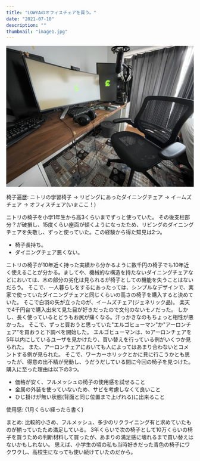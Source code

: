 ```yaml
---
title: "LOWYAのオフィスチェアを買う。"
date: "2021-07-10"
description: ""
thumbnail: "image1.jpg"
---
```


![image1](./image1.jpg)

椅子遍歴:
ニトリの学習椅子 -> リビングにあったダイニングチェア -> イームズチェア -> オフィスチェア(いまここ！)

ニトリの椅子を小学1年生から高3くらいまでずっと使っていた。
その後支柱部分？が破損し、15度くらい座面が傾くようになったため、リビングのダイニングチェアを失敬し、ずっと使っていた。この経験から得た知見は2つ。

- 椅子長持ち。
- ダイニングチェア悪くない。

ニトリの椅子が10年近く持った実績から分かるように数千円の椅子でも10年近く使えることが分かる。ましてや、機械的な構造を持たないダイニングチェアなどにおいては、木の部分の劣化は見られるが椅子としての機能を失うことはないだろう。
そこで、一人暮らしをするにあったっては、シンプルなデザインで、実家で使っていたダイニングチェアと同じくらいの高さの椅子を購入すると決めていた。
そこで白羽の矢が立ったのが、イームズチェア(ジェネリック品)。
楽天で4千円台で購入出来て見た目が好きだったので文句のないモノだった。
しかし、長く使っているとどうもお尻が痛くなる。汗っかきなのもちょっと相性が悪かった。
そこで、ずっと買おうと思っていた"エルゴヒューマン"か"アーロンチェア"を買おうと下調べを開始した。
エルゴヒューマンは、toアーロンチェアを5年以内にしているユーザを見かけたり、買い替えを行っている例がいくつか見られた。
また、アーロンチェアにおいても人によってはあまり合わないとコメントする例が見られた。
そこで、ワーカーホリックとかに見に行こうかとも思ったが、得意の出不精が発動し、うだうだしている間に今回の椅子を見つけた。
購入に至った理由は以下の3つ。

- 価格が安く、フルメッシュの椅子の使用感を試せること
- 金属の外装を使っていないため、サビを考慮しなくて良いこと
- ひじ掛けが無い状態(背面と同じ位置まで上げれる)に出来ること


使用感:
{1月くらい経ったら書く}


まとめ:
比較的小さめ、フルメッシュ、多少のリクライニング有と求めていたものが揃っていたため満足している。
3年くらいで次の椅子として10万くらいの椅子を買うための判断材料して買ったが、あまりの満足感に壊れるまで買い替えはないかもしれない。
思えば、小学生の頃の私も当時好きだった青色の椅子にワクワクし、高校生になっても使い続けていたのだから。
